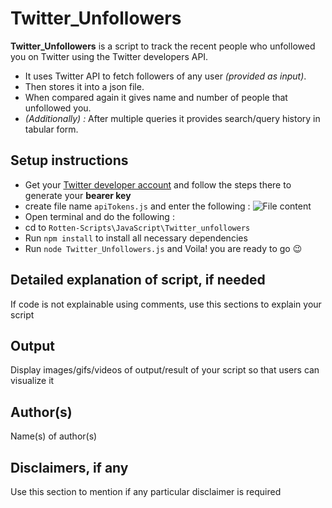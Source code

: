 # Twitter_Unfollowers
**Twitter_Unfollowers** is a script to track the recent people who unfollowed you on Twitter using the Twitter developers API.
- It uses Twitter API to fetch followers of any user *(provided as input)*.
- Then stores it into a json file. 
- When compared again it gives name and number of people that unfollowed you.
- *(Additionally) :* After multiple queries it provides search/query history in tabular form.
## Setup instructions
- Get your [Twitter developer account](https://developer.twitter.com/en) and follow the steps there to generate your **bearer key**
- create file name `apiTokens.js` and enter the following : ![File content](https://i.imgur.com/4UlveGE.png)
- Open terminal and do the following : 
- cd to `Rotten-Scripts\JavaScript\Twitter_unfollowers`
- Run `npm install` to install all necessary dependencies
- Run `node Twitter_Unfollowers.js` and Voila! you are ready to go 😉

## Detailed explanation of script, if needed

If code is not explainable using comments, use this sections to explain your script

## Output

Display images/gifs/videos of output/result of your script so that users can visualize it

## Author(s)

Name(s) of author(s)

## Disclaimers, if any

Use this section to mention if any particular disclaimer is required
